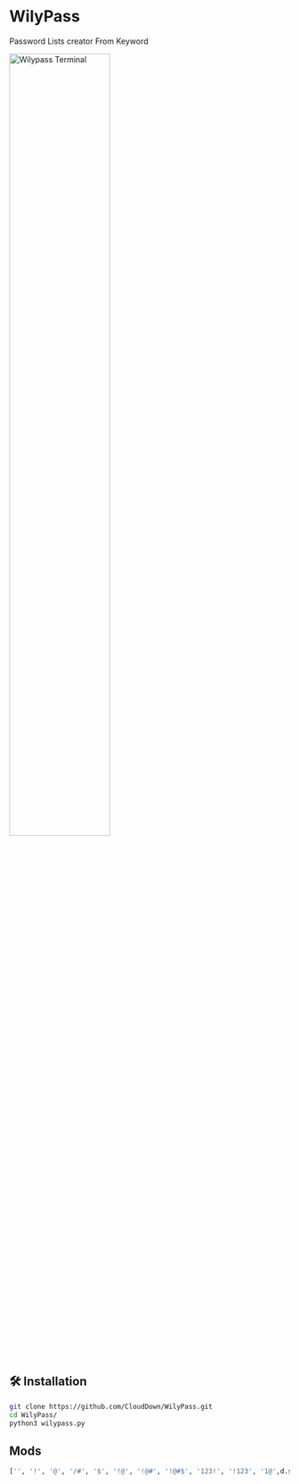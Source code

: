 # WilyPass
 Password Lists creator From Keyword

<img align="center" width="60%" alt="Wilypass Terminal" src="https://i.imgur.com/RnzQ2PI.png"/>

## 🛠️ Installation

```bash
git clone https://github.com/CloudDown/WilyPass.git
cd WilyPass/
python3 wilypass.py
```
## Mods

```python
['', '!', '@', '/#', '$', '!@', '!@#', '!@#$', '123!', '!123', '1@',d.strftime("%A"),d.strftime("%Y")]
```
